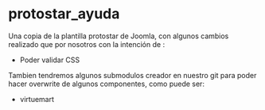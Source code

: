 # protostar_ayuda
Una copia de la plantilla protostar de Joomla, con algunos cambios realizado que por nosotros con la intención de :
- Poder validar CSS 

Tambien tendremos algunos submodulos creador en nuestro git para poder hacer overwrite de algunos componentes, como puede ser:
- virtuemart
